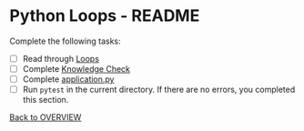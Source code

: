 # Python Loops - README
Complete the following tasks:
- [ ] Read through [Loops](loops.md)
- [ ] Complete [Knowledge Check](knowledge_check.md)
- [ ] Complete [application.py](application.py)
- [ ] Run `pytest` in the current directory. If there are no errors, you completed this section.

[Back to OVERVIEW](../README.md)